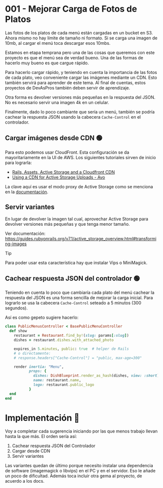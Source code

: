 # 001 - Mejorar Carga de Fotos de Platos

Las fotos de los platos de cada menú están cargadas en un bucket en S3. Ahora mismo no hay límite de tamaño ni formato. Si se carga una imagen de 10mb, al cargar el menú toca descargar esos 10mbs.

Estamos en etapa temprana pero una de las cosas que queremos con este proyecto es que el menú sea de verdad bueno. Una de las formas de hacerlo muy bueno es que cargue rápido.

Para hacerlo cargar rápido, y teniendo en cuenta la importancia de las fotos de cada plato, veo conveniente cargar las imágenes mediante un CDN. Esto también servirá para aprender de este tema. Al final de cuentas, estos proyectos de DevAsPros también deben servir de aprendizaje.

Otra forma es devolver versiones más pequeñas en la respuesta del JSON. No es necesario servir una imagen 4k en un celular.

Finalmente, dado lo poco cambiante que sería un menú, también se podría cachear la respuesta JSON usando la cabecera `Cache-Control` en el controlador.

## Cargar imágenes desde CDN 🟢

Para esto podemos usar CloudFront. Esta configuración se da mayoritariamente en la UI de AWS. Los siguientes tutoriales sirven de inicio para lograrla:

- [Rails, Assets, Active Storage and a Cloudfront CDN](https://headey.net/rails-assets-active-storage-and-a-cloudfront-cdn)
- [Using a CDN for Active Storage Uploads - Avo](https://avohq.io/blog/cdn-for-active-storage-uploads)

La clave aquí es usar el modo proxy de Active Storage como se menciona en la [documentación](https://guides.rubyonrails.org/v7.1/active_storage_overview.html#putting-a-cdn-in-front-of-active-storage).

## Servir variantes 

En lugar de devolver la imagen tal cual, aprovechar Active Storage para devolver versiones más pequeñas y que tenga menor tamaño.

Ver documentación: https://guides.rubyonrails.org/v7.1/active_storage_overview.html#transforming-images

> [!Tip]
> Para poder usar esta característica hay que instalar Vips o MiniMagick.

## Cachear respuesta JSON del controlador 🟢

Teniendo en cuenta lo poco que cambiaría cada plato del menú cachear la respuesta del JSON es una forma sencilla de mejorar la carga inicial. Para lograrlo se usa la cabecera `Cache-Control` seteado a 5 minutos (300 segundos).

Así es como gepeto sugiere hacerlo:
```ruby
class PublicMenusController < BasePublicMenuController
  def show
    restaurant = Restaurant.find_by!(slug: params[:slug])
    dishes = restaurant.dishes.with_attached_photo

    expires_in 5.minutes, public: true  # helper de Rails
    # o directamente:
    # response.headers["Cache-Control"] = "public, max-age=300"

    render inertia: "Menu",
           props: {
             dishes: DishBlueprint.render_as_hash(dishes, view: :short),
             name: restaurant.name,
             logo: restaurant.public_logo
           }
  end
end
```

# Implementación 🚧

Voy a completar cada sugerencia iniciando por las que menos trabajo llevan hasta la que más. El orden sería así:

1. Cachear respuesta JSON del Controlador
2. Cargar desde CDN
3. Servir variantes

Las variantes quedan de último porque necesito instalar una dependencia de software (imagemagick o libvips) en el PC y en el servidor. Eso le añade un poco de dificultad. Además toca incluir otra gema al proyecto, de acuerdo a los docs.